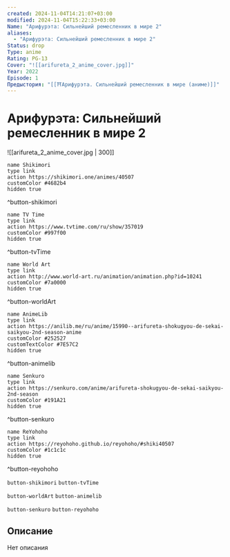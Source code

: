 ```yaml
---
created: 2024-11-04T14:21:07+03:00
modified: 2024-11-04T15:22:33+03:00
Name: "Арифурэта: Сильнейший ремесленник в мире 2"
aliases:
  - "Арифурэта: Сильнейший ремесленник в мире 2"
Status: drop
Type: anime
Rating: PG-13
Cover: "![[arifureta_2_anime_cover.jpg]]"
Year: 2022
Episode: 1
Предыстория: "[[⛩️Арифурэта. Сильнейший ремесленник в мире (аниме)]]"
---
```


# Арифурэта: Сильнейший ремесленник в мире 2

![[arifureta_2_anime_cover.jpg | 300]]

```button
name Shikimori
type link
action https://shikimori.one/animes/40507
customColor #4682b4
hidden true
```
^button-shikimori

```button
name TV Time
type link
action https://www.tvtime.com/ru/show/357019
customColor #997f00
hidden true
```
^button-tvTime

```button
name World Art
type link
action http://www.world-art.ru/animation/animation.php?id=10241
customColor #7a0000
hidden true
```
^button-worldArt

```button
name AnimeLib
type link
action https://anilib.me/ru/anime/15990--arifureta-shokugyou-de-sekai-saikyou-2nd-season-anime
customColor #252527
customTextColor #7E57C2
hidden true
```
^button-animelib

```button
name Senkuro
type link
action https://senkuro.com/anime/arifureta-shokugyou-de-sekai-saikyou-2nd-season
customColor #191A21
hidden true
```
^button-senkuro

```button
name ReYohoho
type link
action https://reyohoho.github.io/reyohoho/#shiki40507
customColor #1c1c1c
hidden true
```
^button-reyohoho

`button-shikimori` `button-tvTime`

`button-worldArt` `button-animelib`

`button-senkuro` `button-reyohoho`

## Описание

Нет описания
